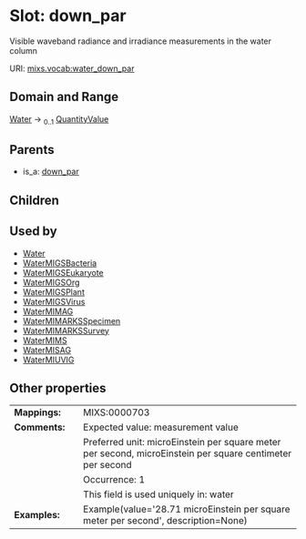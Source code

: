 
# Slot: down_par


Visible waveband radiance and irradiance measurements in the water column

URI: [mixs.vocab:water_down_par](https://w3id.org/mixs/vocab/water_down_par)


## Domain and Range

[Water](Water.md) &#8594;  <sub>0..1</sub> [QuantityValue](QuantityValue.md)

## Parents

 *  is_a: [down_par](down_par.md)

## Children


## Used by

 * [Water](Water.md)
 * [WaterMIGSBacteria](WaterMIGSBacteria.md)
 * [WaterMIGSEukaryote](WaterMIGSEukaryote.md)
 * [WaterMIGSOrg](WaterMIGSOrg.md)
 * [WaterMIGSPlant](WaterMIGSPlant.md)
 * [WaterMIGSVirus](WaterMIGSVirus.md)
 * [WaterMIMAG](WaterMIMAG.md)
 * [WaterMIMARKSSpecimen](WaterMIMARKSSpecimen.md)
 * [WaterMIMARKSSurvey](WaterMIMARKSSurvey.md)
 * [WaterMIMS](WaterMIMS.md)
 * [WaterMISAG](WaterMISAG.md)
 * [WaterMIUVIG](WaterMIUVIG.md)

## Other properties

|  |  |  |
| --- | --- | --- |
| **Mappings:** | | MIXS:0000703 |
| **Comments:** | | Expected value: measurement value |
|  | | Preferred unit: microEinstein per square meter per second, microEinstein per square centimeter per second |
|  | | Occurrence: 1 |
|  | | This field is used uniquely in: water |
| **Examples:** | | Example(value='28.71 microEinstein per square meter per second', description=None) |

